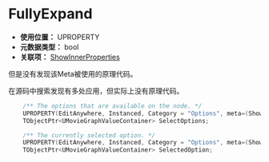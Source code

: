 ﻿# FullyExpand

- **使用位置：** UPROPERTY
- **元数据类型：** bool
- **关联项：** [ShowInnerProperties](ShowInnerProperties/ShowInnerProperties.md)

但是没有发现该Meta被使用的原理代码。

在源码中搜索发现有多处应用，但实际上没有原理代码。

```cpp
	/** The options that are available on the node. */
	UPROPERTY(EditAnywhere, Instanced, Category = "Options", meta=(ShowInnerProperties, FullyExpand="true"))
	TObjectPtr<UMovieGraphValueContainer> SelectOptions;

	/** The currently selected option. */
	UPROPERTY(EditAnywhere, Instanced, Category = "Options", meta=(ShowInnerProperties, FullyExpand="true"))
	TObjectPtr<UMovieGraphValueContainer> SelectedOption;
```
